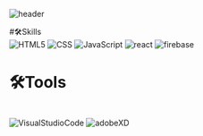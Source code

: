 ![header](https://capsule-render.vercel.app/api?type=waving&color=91b1a2&height=300&section=header&text=EMOTION%20JOURNAL&fontSize=70&fontColor=fff)


#🛠Skills
<br>
<img alt="HTML5" src ="https://img.shields.io/badge/HTML5-E34F26.svg?&style=for-the-badge&logo=HTML5&logoColor=fff"/>
<img alt="CSS" src ="https://img.shields.io/badge/CSS-F43059.svg?&style=for-the-badge&logo=CSSWizardry&logoColor=fff"/>
<img alt="JavaScript" src ="https://img.shields.io/badge/JavaScript-F7DF1E.svg?&style=for-the-badge&logo=JavaScript&logoColor=fff"/>
<img alt="react" src="https://img.shields.io/badge/React-20232A?style=for-the-badge&logo=react&logoColor=61DAFB"/>
<img alt="firebase" src="https://img.shields.io/badge/firebase-ffca28?style=for-the-badge&logo=firebase&logoColor=black" />
<br>
  

# 🛠Tools
<br>
<img alt="VisualStudioCode" src ="https://img.shields.io/badge/VisualStudioCode-007ACC.svg?&style=for-the-badge&logo=Visual Studio Code&logoColor=fff"/>
<img alt="adobeXD" src="https://img.shields.io/badge/Adobe%20XD-470137?style=for-the-badge&logo=Adobe%20XD&logoColor=#FF61F6" />
<br>

